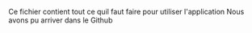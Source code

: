 Ce fichier contient tout ce quil faut faire pour utiliser l'application 
Nous avons pu arriver dans le Github

